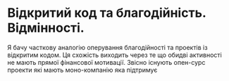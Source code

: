 # Відкритий код та благодійність. Відмінності.

Я бачу часткову аналогію оперування благодійності та проектів із відкритим кодом. 
Ця схожість виходить через те що обидві активності не мають прямої фінансової мотивації. 
Звісно існують опен-сурс проекти які мають моно-компанію яка підтримує 